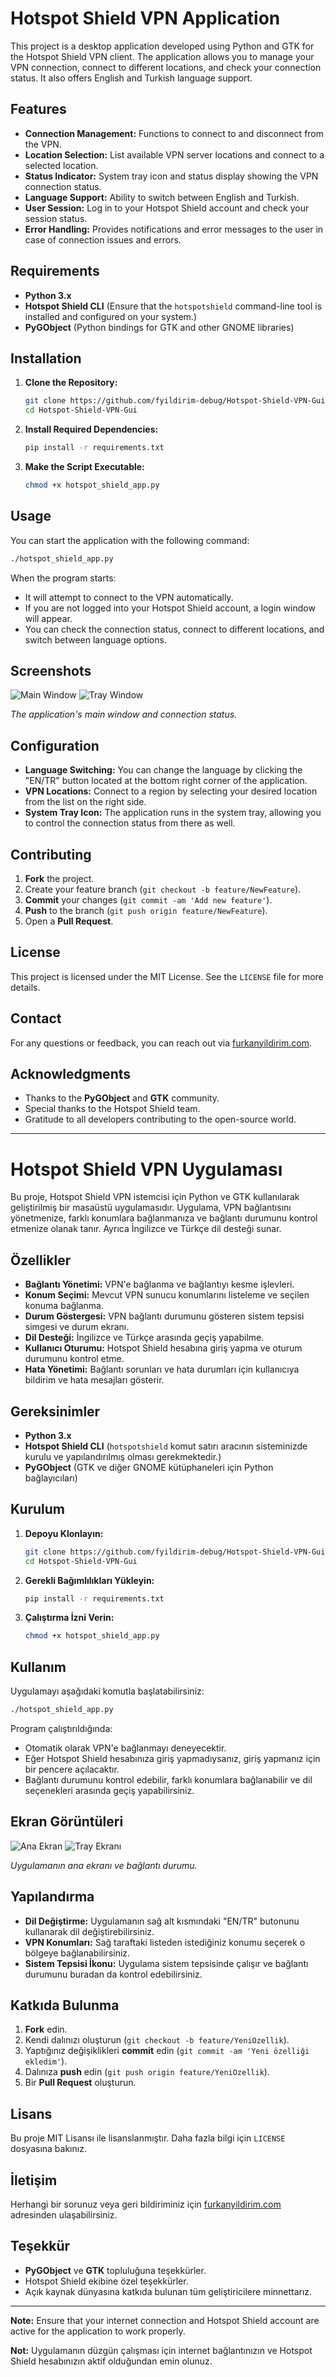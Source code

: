 # Hotspot Shield VPN Application

This project is a desktop application developed using Python and GTK for the Hotspot Shield VPN client. The application allows you to manage your VPN connection, connect to different locations, and check your connection status. It also offers English and Turkish language support.

## Features

- **Connection Management:** Functions to connect to and disconnect from the VPN.
- **Location Selection:** List available VPN server locations and connect to a selected location.
- **Status Indicator:** System tray icon and status display showing the VPN connection status.
- **Language Support:** Ability to switch between English and Turkish.
- **User Session:** Log in to your Hotspot Shield account and check your session status.
- **Error Handling:** Provides notifications and error messages to the user in case of connection issues and errors.

## Requirements

- **Python 3.x**
- **Hotspot Shield CLI** (Ensure that the `hotspotshield` command-line tool is installed and configured on your system.)
- **PyGObject** (Python bindings for GTK and other GNOME libraries)

## Installation

1. **Clone the Repository:**

   ```bash
   git clone https://github.com/fyildirim-debug/Hotspot-Shield-VPN-Gui.git
   cd Hotspot-Shield-VPN-Gui
   ```

2. **Install Required Dependencies:**

   ```bash
   pip install -r requirements.txt
   ```

3. **Make the Script Executable:**

   ```bash
   chmod +x hotspot_shield_app.py
   ```

## Usage

You can start the application with the following command:

```bash
./hotspot_shield_app.py
```

When the program starts:

- It will attempt to connect to the VPN automatically.
- If you are not logged into your Hotspot Shield account, a login window will appear.
- You can check the connection status, connect to different locations, and switch between language options.

## Screenshots

![Main Window](mainscreen.png)
![Tray Window](trayscreen.png)


*The application's main window and connection status.*

## Configuration

- **Language Switching:** You can change the language by clicking the "EN/TR" button located at the bottom right corner of the application.
- **VPN Locations:** Connect to a region by selecting your desired location from the list on the right side.
- **System Tray Icon:** The application runs in the system tray, allowing you to control the connection status from there as well.

## Contributing

1. **Fork** the project.
2. Create your feature branch (`git checkout -b feature/NewFeature`).
3. **Commit** your changes (`git commit -am 'Add new feature'`).
4. **Push** to the branch (`git push origin feature/NewFeature`).
5. Open a **Pull Request**.

## License

This project is licensed under the MIT License. See the `LICENSE` file for more details.

## Contact

For any questions or feedback, you can reach out via [furkanyildirim.com](https://furkanyildirim.com).

## Acknowledgments

- Thanks to the **PyGObject** and **GTK** community.
- Special thanks to the Hotspot Shield team.
- Gratitude to all developers contributing to the open-source world.

---

# Hotspot Shield VPN Uygulaması

Bu proje, Hotspot Shield VPN istemcisi için Python ve GTK kullanılarak geliştirilmiş bir masaüstü uygulamasıdır. Uygulama, VPN bağlantısını yönetmenize, farklı konumlara bağlanmanıza ve bağlantı durumunu kontrol etmenize olanak tanır. Ayrıca İngilizce ve Türkçe dil desteği sunar.

## Özellikler

- **Bağlantı Yönetimi:** VPN'e bağlanma ve bağlantıyı kesme işlevleri.
- **Konum Seçimi:** Mevcut VPN sunucu konumlarını listeleme ve seçilen konuma bağlanma.
- **Durum Göstergesi:** VPN bağlantı durumunu gösteren sistem tepsisi simgesi ve durum ekranı.
- **Dil Desteği:** İngilizce ve Türkçe arasında geçiş yapabilme.
- **Kullanıcı Oturumu:** Hotspot Shield hesabına giriş yapma ve oturum durumunu kontrol etme.
- **Hata Yönetimi:** Bağlantı sorunları ve hata durumları için kullanıcıya bildirim ve hata mesajları gösterir.

## Gereksinimler

- **Python 3.x**
- **Hotspot Shield CLI** (`hotspotshield` komut satırı aracının sisteminizde kurulu ve yapılandırılmış olması gerekmektedir.)
- **PyGObject** (GTK ve diğer GNOME kütüphaneleri için Python bağlayıcıları)

## Kurulum

1. **Depoyu Klonlayın:**

   ```bash
   git clone https://github.com/fyildirim-debug/Hotspot-Shield-VPN-Gui.git
   cd Hotspot-Shield-VPN-Gui
   ```

2. **Gerekli Bağımlılıkları Yükleyin:**

   ```bash
   pip install -r requirements.txt
   ```

3. **Çalıştırma İzni Verin:**

   ```bash
   chmod +x hotspot_shield_app.py
   ```

## Kullanım

Uygulamayı aşağıdaki komutla başlatabilirsiniz:

```bash
./hotspot_shield_app.py
```

Program çalıştırıldığında:

- Otomatik olarak VPN'e bağlanmayı deneyecektir.
- Eğer Hotspot Shield hesabınıza giriş yapmadıysanız, giriş yapmanız için bir pencere açılacaktır.
- Bağlantı durumunu kontrol edebilir, farklı konumlara bağlanabilir ve dil seçenekleri arasında geçiş yapabilirsiniz.

## Ekran Görüntüleri

![Ana Ekran](mainscreen.png)
![Tray Ekranı](trayscreen.png)


*Uygulamanın ana ekranı ve bağlantı durumu.*

## Yapılandırma

- **Dil Değiştirme:** Uygulamanın sağ alt kısmındaki "EN/TR" butonunu kullanarak dil değiştirebilirsiniz.
- **VPN Konumları:** Sağ taraftaki listeden istediğiniz konumu seçerek o bölgeye bağlanabilirsiniz.
- **Sistem Tepsisi İkonu:** Uygulama sistem tepsisinde çalışır ve bağlantı durumunu buradan da kontrol edebilirsiniz.

## Katkıda Bulunma

1. **Fork** edin.
2. Kendi dalınızı oluşturun (`git checkout -b feature/YeniOzellik`).
3. Yaptığınız değişiklikleri **commit** edin (`git commit -am 'Yeni özelliği ekledim'`).
4. Dalınıza **push** edin (`git push origin feature/YeniOzellik`).
5. Bir **Pull Request** oluşturun.

## Lisans

Bu proje MIT Lisansı ile lisanslanmıştır. Daha fazla bilgi için `LICENSE` dosyasına bakınız.

## İletişim

Herhangi bir sorunuz veya geri bildiriminiz için [furkanyildirim.com](https://furkanyildirim.com) adresinden ulaşabilirsiniz.

## Teşekkür

- **PyGObject** ve **GTK** topluluğuna teşekkürler.
- Hotspot Shield ekibine özel teşekkürler.
- Açık kaynak dünyasına katkıda bulunan tüm geliştiricilere minnettarız.

---

**Note:** Ensure that your internet connection and Hotspot Shield account are active for the application to work properly.

**Not:** Uygulamanın düzgün çalışması için internet bağlantınızın ve Hotspot Shield hesabınızın aktif olduğundan emin olunuz.
